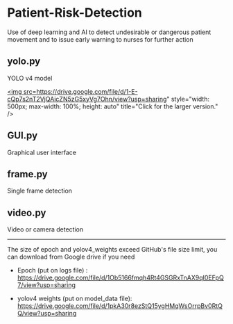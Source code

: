 # Patient-Risk-Detection

Use of deep learning and AI to detect undesirable or dangerous patient movement and to issue early warning to nurses for further action

## yolo.py
YOLO v4 model

<a href="https://drive.google.com/file/d/1-E-cQp7s2nT2VjQAicZN5zG5xyVg7Ohn/view?usp=sharing"><img src=https://drive.google.com/file/d/1-E-cQp7s2nT2VjQAicZN5zG5xyVg7Ohn/view?usp=sharing" style="width: 500px; max-width: 100%; height: auto" title="Click for the larger version." /></a>


## GUI.py
Graphical user interface

## frame.py
Single frame detection

## video.py
Video or camera detection


------------
The size of epoch and yolov4_weights exceed GitHub's file size limit, you can download from Google drive if you need
- Epoch (put on logs file) : https://drive.google.com/file/d/1Ob5166fmqh4Rt4GSGRxTnAX9qI0EFpQ7/view?usp=sharing

- yolov4 weights  (put on model_data file): https://drive.google.com/file/d/1pkA30r8ezStQ15ygHMqWsOrrpBv0RtQQ/view?usp=sharing

